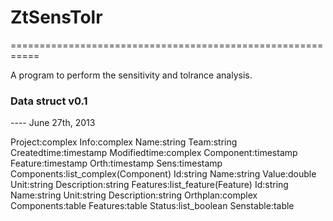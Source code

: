 <h1>ZtSensTolr</h1>
===========================================================

A program to perform the sensitivity and tolrance analysis.

<h3>Data struct v0.1</h3>
---- June 27th, 2013

Project:complex
    Info:complex
        Name:string
        Team:string
        Createdtime:timestamp
        Modifiedtime:complex
            Component:timestamp
            Feature:timestamp
            Orth:timestamp
            Sens:timestamp
    Components:list_complex(Component)
        Id:string
        Name:string
        Value:double
        Unit:string
        Description:string
    Features:list_feature(Feature)
        Id:string
        Name:string
        Unit:string
        Description:string
    Orthplan:complex
        Components:table
        Features:table
        Status:list_boolean
    Senstable:table
